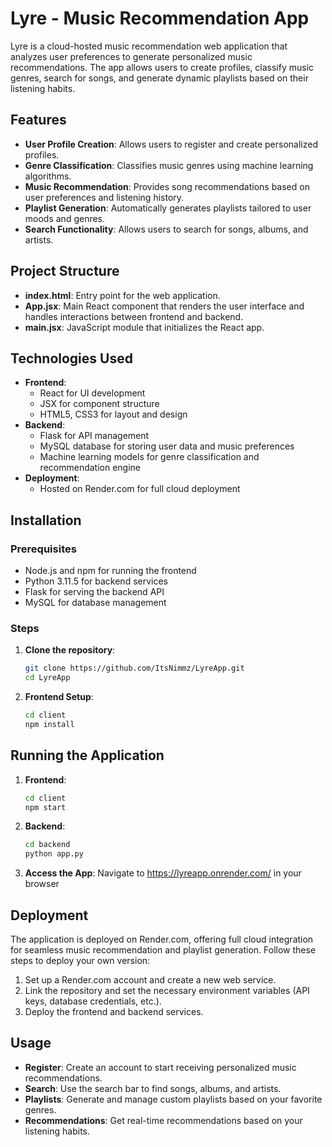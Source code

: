 # Lyre - Music Recommendation App

Lyre is a cloud-hosted music recommendation web application that analyzes user preferences to generate personalized music recommendations. The app allows users to create profiles, classify music genres, search for songs, and generate dynamic playlists based on their listening habits.

## Features

- **User Profile Creation**: Allows users to register and create personalized profiles.
- **Genre Classification**: Classifies music genres using machine learning algorithms.
- **Music Recommendation**: Provides song recommendations based on user preferences and listening history.
- **Playlist Generation**: Automatically generates playlists tailored to user moods and genres.
- **Search Functionality**: Allows users to search for songs, albums, and artists.

## Project Structure

- **index.html**: Entry point for the web application.
- **App.jsx**: Main React component that renders the user interface and handles interactions between frontend and backend.
- **main.jsx**: JavaScript module that initializes the React app.

## Technologies Used

- **Frontend**: 
  - React for UI development
  - JSX for component structure
  - HTML5, CSS3 for layout and design
- **Backend**:
  - Flask for API management
  - MySQL database for storing user data and music preferences
  - Machine learning models for genre classification and recommendation engine
- **Deployment**: 
  - Hosted on Render.com for full cloud deployment
  
## Installation

### Prerequisites

- Node.js and npm for running the frontend
- Python 3.11.5 for backend services
- Flask for serving the backend API
- MySQL for database management

### Steps

1. **Clone the repository**:
   ```bash
   git clone https://github.com/ItsNimmz/LyreApp.git
   cd LyreApp

2. **Frontend Setup**:

   ```bash
   cd client
   npm install 

## Running the Application

1. **Frontend**:
   ```bash
   cd client
   npm start

2. **Backend**:
   ```bash
   cd backend
   python app.py

3. **Access the App**:
    Navigate to https://lyreapp.onrender.com/ in your browser

## Deployment

The application is deployed on Render.com, offering full cloud integration for seamless music recommendation and playlist generation. Follow these steps to deploy your own version:
1. Set up a Render.com account and create a new web service.
2. Link the repository and set the necessary environment variables (API keys, database credentials, etc.).
3. Deploy the frontend and backend services.

## Usage

- **Register**: Create an account to start receiving personalized music recommendations.
- **Search**: Use the search bar to find songs, albums, and artists.
- **Playlists**: Generate and manage custom playlists based on your favorite genres.
- **Recommendations**: Get real-time recommendations based on your listening habits.





